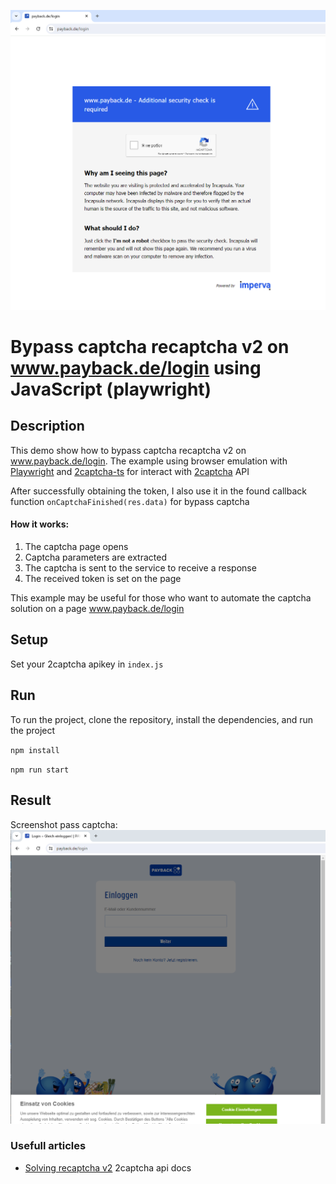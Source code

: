 ![alt text](/media/show_captcha.png)
# Bypass captcha recaptcha v2 on www.payback.de/login using JavaScript (playwright)

## Description

This demo show how to bypass captcha recaptcha v2 on www.payback.de/login. The example using browser emulation with [Playwright](https://playwright.dev/) and [2captcha-ts](https://www.npmjs.com/package/2captcha-ts) for interact with [2captcha](https://2captcha.com/?from=22771395) API

After successfully obtaining the token, I also use it in the found callback function `onCaptchaFinished(res.data)` for bypass captcha

#### How it works:

1. The captcha page opens
2. Captcha parameters are extracted
3. The captcha is sent to the service to receive a response
4. The received token is set on the page

This example may be useful for those who want to automate the captcha solution on a page www.payback.de/login

## Setup

Set your 2captcha apikey in `index.js`

## Run

To run the project, clone the repository, install the dependencies, and run the project

`npm install`

`npm run start`

## Result

Screenshot pass captcha:
![alt text](/media/pass_captcha.png)


### Usefull articles

- [Solving recaptcha v2](https://2captcha.com/2captcha-api#solving_recaptchav2_new) 2captcha api docs
